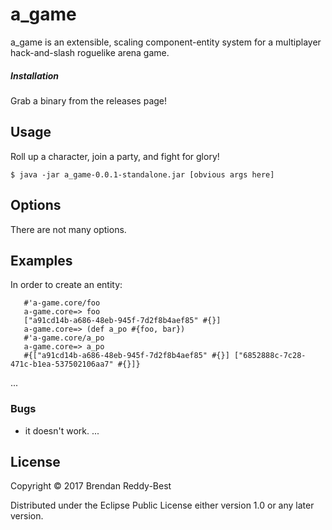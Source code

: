 # a_game

a_game is an extensible, scaling component-entity system for a multiplayer hack-and-slash roguelike arena game.


##### Installation

Grab a binary from the releases page!

## Usage

Roll up a character, join a party, and fight for glory!

    $ java -jar a_game-0.0.1-standalone.jar [obvious args here]

## Options

There are not  many options.

## Examples
In order to create an entity:
  ```a-game.core=> (def foo (actors.agent/_entity))
     #'a-game.core/foo
     a-game.core=> foo
     ["a91cd14b-a686-48eb-945f-7d2f8b4aef85" #{}]
     a-game.core=> (def a_po #{foo, bar})
     #'a-game.core/a_po
     a-game.core=> a_po
     #{["a91cd14b-a686-48eb-945f-7d2f8b4aef85" #{}] ["6852888c-7c28-471c-b1ea-537502106aa7" #{}]}
```

...

### Bugs
- it doesn't work.
...

## License

Copyright © 2017 Brendan Reddy-Best

Distributed under the Eclipse Public License either version 1.0 or any later version.
